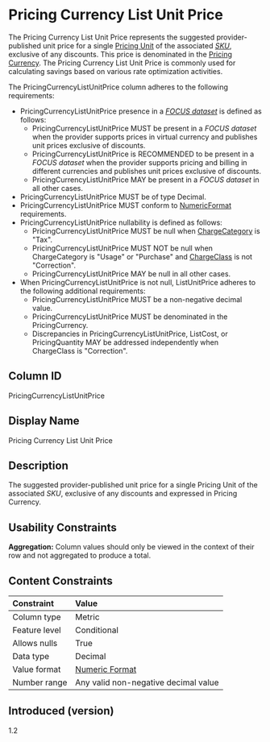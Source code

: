 # Pricing Currency List Unit Price

The Pricing Currency List Unit Price represents the suggested provider-published unit price for a single [Pricing Unit](#pricingunit) of the associated [*SKU*](#glossary:sku), exclusive of any discounts. This price is denominated in the [Pricing Currency](#pricingcurrency). The Pricing Currency List Unit Price is commonly used for calculating savings based on various rate optimization activities.

The PricingCurrencyListUnitPrice column adheres to the following requirements:

* PricingCurrencyListUnitPrice presence in a [*FOCUS dataset*](#glossary:FOCUS-dataset) is defined as follows:
  * PricingCurrencyListUnitPrice MUST be present in a *FOCUS dataset* when the provider supports prices in virtual currency and publishes unit prices exclusive of discounts.
  * PricingCurrencyListUnitPrice is RECOMMENDED to be present in a *FOCUS dataset* when the provider supports pricing and billing in different currencies and publishes unit prices exclusive of discounts.
  * PricingCurrencyListUnitPrice MAY be present in a *FOCUS dataset* in all other cases.
* PricingCurrencyListUnitPrice MUST be of type Decimal.
* PricingCurrencyListUnitPrice MUST conform to [NumericFormat](#numericformat) requirements.
* PricingCurrencyListUnitPrice nullability is defined as follows:
  * PricingCurrencyListUnitPrice MUST be null when [ChargeCategory](#chargecategory) is "Tax".
  * PricingCurrencyListUnitPrice MUST NOT be null when ChargeCategory is "Usage" or "Purchase" and [ChargeClass](#chargeclass) is not "Correction".
  * PricingCurrencyListUnitPrice MAY be null in all other cases.
* When PricingCurrencyListUnitPrice is not null, ListUnitPrice adheres to the following additional requirements:
  * PricingCurrencyListUnitPrice MUST be a non-negative decimal value.
  * PricingCurrencyListUnitPrice MUST be denominated in the PricingCurrency.
  * Discrepancies in PricingCurrencyListUnitPrice, ListCost, or PricingQuantity MAY be addressed independently when ChargeClass is "Correction".

## Column ID

PricingCurrencyListUnitPrice

## Display Name

Pricing Currency List Unit Price

## Description

The suggested provider-published unit price for a single Pricing Unit of the associated *SKU*, exclusive of any discounts and expressed in Pricing Currency.

## Usability Constraints

**Aggregation:** Column values should only be viewed in the context of their row and not aggregated to produce a total.

## Content Constraints

| Constraint      | Value                                |
|:----------------|:-------------------------------------|
| Column type     | Metric                               |
| Feature level   | Conditional                          |
| Allows nulls    | True                                 |
| Data type       | Decimal                              |
| Value format    | [Numeric Format](#numericformat)     |
| Number range    | Any valid non-negative decimal value |

## Introduced (version)

1.2

